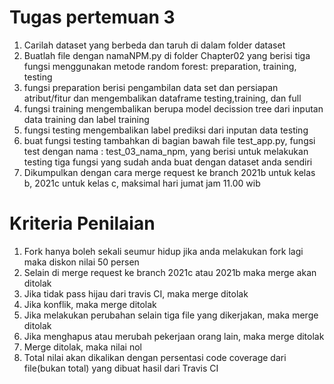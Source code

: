 # Tugas pertemuan 3
1. Carilah dataset yang berbeda dan taruh di dalam folder dataset
2. Buatlah file dengan namaNPM.py di folder Chapter02 yang berisi tiga fungsi menggunakan metode random forest: preparation, training, testing
3. fungsi preparation berisi pengambilan data set dan persiapan atribut/fitur dan mengembalikan dataframe testing,training, dan full
4. fungsi training mengembalikan berupa model decission tree dari inputan data training dan label training
5. fungsi testing mengembalikan label prediksi dari inputan data testing 
6. buat fungsi testing tambahkan di bagian bawah file test_app.py, fungsi test dengan nama : test_03_nama_npm, yang berisi untuk melakukan testing tiga fungsi yang sudah anda buat dengan dataset anda sendiri
7. Dikumpulkan dengan cara merge request ke branch 2021b untuk kelas b, 2021c untuk kelas c, maksimal hari jumat jam 11.00 wib

# Kriteria Penilaian
1. Fork hanya boleh sekali seumur hidup jika anda melakukan fork lagi maka diskon nilai 50 persen
2. Selain di merge request ke branch 2021c atau 2021b maka merge akan ditolak
3. Jika tidak pass hijau dari travis CI, maka merge ditolak
4. Jika konflik, maka merge ditolak
5. Jika melakukan perubahan selain tiga file yang dikerjakan, maka merge ditolak
6. Jika menghapus atau merubah pekerjaan orang lain, maka merge ditolak
7. Merge ditolak, maka nilai nol
8. Total nilai akan dikalikan dengan persentasi code coverage dari file(bukan total) yang dibuat hasil dari Travis CI